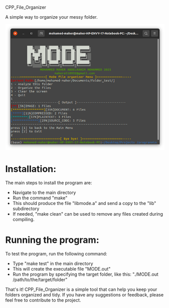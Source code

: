 CPP_File_Organizer

A simple way to organize your messy folder.

![Alt text](https://github.com/Moh-Maher/CPP_File_Organizer/blob/main/snaps/snap2.png?raw=true "Optional Title")

# Installation:

The main steps to install the program are:

-    Navigate to the main directory
-    Run the command "make"
-    This should produce the file "libmode.a" and send a copy to the "lib" subdirectory
-    If needed, "make clean" can be used to remove any files created during compiling.

# Running the program:

To test the program, run the following command:

-    Type "make test" in the main directory
-    This will create the executable file "MODE.out"
-    Run the program by specifying the target folder, like this: "./MODE.out /path/to/the/target/folder"

That's it! CPP_File_Organizer is a simple tool that can help you keep your folders organized and tidy. If you have any suggestions or feedback, please feel free to contribute to the project.
